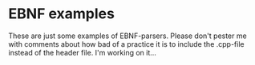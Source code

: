 # EBNF examples

These are just some examples of EBNF-parsers.
Please don't pester me with comments about how bad of a practice
it is to include the .cpp-file instead of the header file.
I'm working on it...
